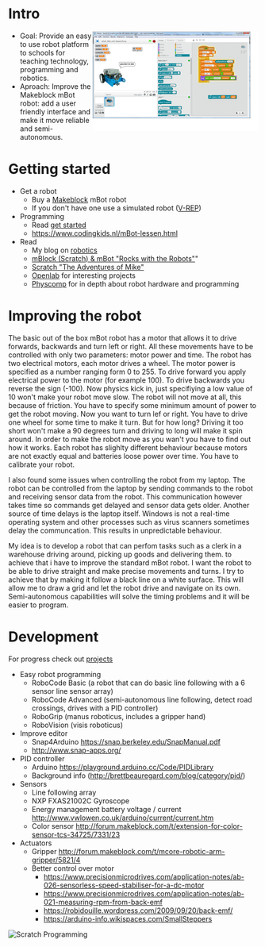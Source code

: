# Intro

<img align="right" height="200" src="./images/MeLineFollowerSensor_2.png">

* Goal: Provide an easy to use robot platform to schools for teaching technology, programming and robotics.
* Aproach: Improve the Makeblock mBot robot: add a user friendly interface and make it move reliable and semi-autonomous.

# Getting started

* Get a robot
  * Buy a [Makeblock](http://www.makeblock.com/) mBot robot
  * If you don't have one use a simulated robot ([V-REP](../V-REP))
* Programming
  * Read [get started](./get_started)
  * https://www.codingkids.nl/mBot-lessen.html
* Read
  * My blog on [robotics](https://tauvicr.wordpress.com/tag/robotics/)
  * [mBlock (Scratch) & mBot "Rocks with the Robots"](https://cdn.shopify.com/s/files/1/1003/6824/files/mBlock_Rocks_with_Robots_Makeblockshop_Compressed_Small.pdf?12769062248011349873)"
  * [Scratch "The Adventures of Mike"](https://cdn.shopify.com/s/files/1/1003/6824/files/Scratch_2.0_The_Adventures_of_Mike_Makeblockshop_Compressed.pdf?12769062248011349873)
  * [Openlab](http://openlab.makeblock.com/) for interesting projects
  * [Physcomp](https://itp.nyu.edu/physcomp/) for in depth about robot hardware and programming

# Improving the robot

The basic out of the box mBot robot has a motor that allows it to drive forwards, backwards and turn left or right. All these movements have to be controlled with only two parameters: motor power and time. The robot has two electrical motors, each motor drives a wheel. The motor power is specified as a number ranging form 0 to 255. To drive forward you apply electrical power to the motor (for example 100). To drive backwards you reverse the sign (-100). Now physics kick in, just specifiying a low value of 10 won't make your robot move slow. The robot will not move at all, this because of friction. You have to specify some minimum amount of power to get the robot moving. Now you want to turn lef or right. You have to drive one wheel for some time to make it turn. But for how long? Driving it too short won't make a 90 degrees turn and driving to long will make it spin around. In order to make the robot move as you wan't you have to find out how it works. Each robot has slighlty different behaviour because motors are not exactly equal and batteries loose power over time. You have to calibrate your robot.

I also found some issues when controlling the robot from my laptop. The robot can be controlled from the laptop by sending commands to the robot and receiving sensor data from the robot. This communication however takes time so commands get delayed and sensor data gets older. Another source of time delays is the laptop itself. Windows is not a real-time operating system and other processes such as virus scanners sometimes delay the communcation. This results in unpredictable behaviour.

My idea is to develop a robot that can perfom tasks such as a clerk in a warehouse driving around, picking up goods and delivering them. to achieve that i have to improve the standard mBot robot. I want the robot to be able to drive straight and make precise movements and turns. I try to achieve that by making it follow a black line on a white surface. This will allow me to draw a grid and let the robot drive and navigate on its own. Semi-autonomous capabilities will solve the timing problems and it will be easier to program.

# Development

For progress check out [projects](https://github.com/Tauvic/Technology-at-school/projects)

* Easy robot programming
  * RoboCode Basic (a robot that can do basic line following with a 6 sensor line sensor array)
  * RoboCode Advanced (semi-autonomous line following, detect road crossings, drives with a PID controller)
  * RoboGrip (manus roboticus, includes a gripper hand)
  * RoboVision (visis roboticus)
* Improve editor
  * Snap4Arduino https://snap.berkeley.edu/SnapManual.pdf
  * http://www.snap-apps.org/
* PID controller
  * Arduino https://playground.arduino.cc/Code/PIDLibrary
  * Background info (http://brettbeauregard.com/blog/category/pid/)
* Sensors
  * Line following array
  * NXP FXAS21002C Gyroscope
  * Energy management battery voltage / current http://www.vwlowen.co.uk/arduino/current/current.htm
  * Color sensor http://forum.makeblock.com/t/extension-for-color-sensor-tcs-34725/7331/23
* Actuators
  * Gripper http://forum.makeblock.com/t/mcore-robotic-arm-gripper/5821/4
  * Better control over motor
    * https://www.precisionmicrodrives.com/application-notes/ab-026-sensorless-speed-stabiliser-for-a-dc-motor
    * https://www.precisionmicrodrives.com/application-notes/ab-021-measuring-rpm-from-back-emf
    * https://robidouille.wordpress.com/2009/09/20/back-emf/
    * https://arduino-info.wikispaces.com/SmallSteppers


![Scratch Programming](https://pbs.twimg.com/media/DOt5ZuGVQAAhaVC.jpg)
